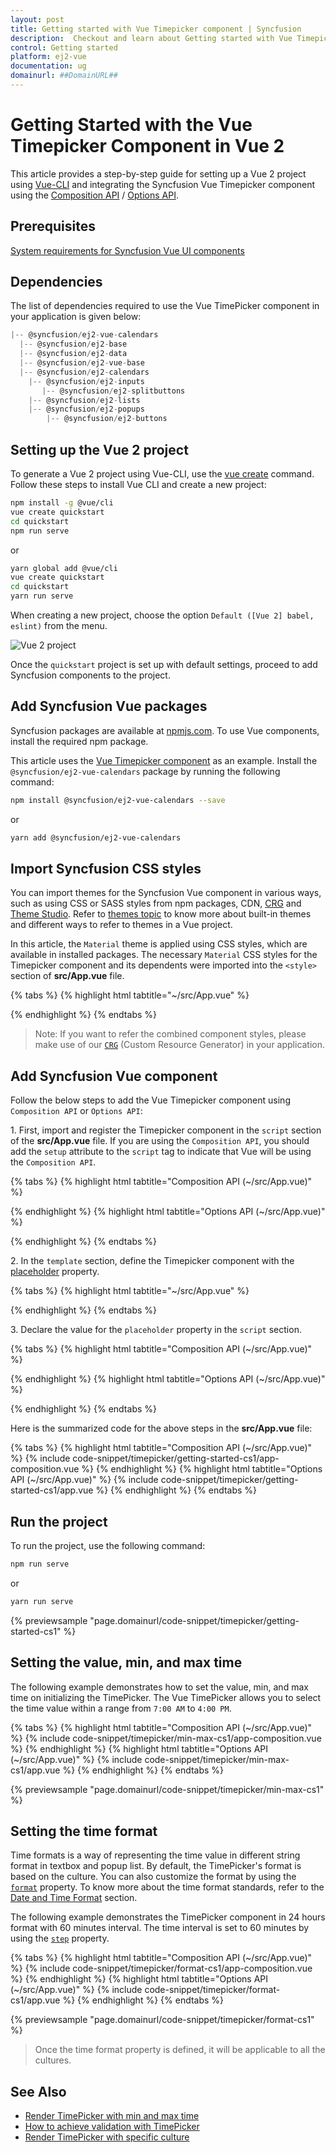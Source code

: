 ```yaml
---
layout: post
title: Getting started with Vue Timepicker component | Syncfusion
description:  Checkout and learn about Getting started with Vue Timepicker component of Syncfusion Essential JS 2 and more details.
control: Getting started 
platform: ej2-vue
documentation: ug
domainurl: ##DomainURL##
---
```


# Getting Started with the Vue Timepicker Component in Vue 2

This article provides a step-by-step guide for setting up a Vue 2 project using [Vue-CLI](https://cli.vuejs.org/) and integrating the Syncfusion Vue Timepicker component using the [Composition API](https://vuejs.org/guide/introduction.html#api-styles) / [Options API](https://vuejs.org/guide/introduction.html#api-styles).

## Prerequisites

[System requirements for Syncfusion Vue UI components](https://ej2.syncfusion.com/vue/documentation/system-requirements)

## Dependencies

The list of dependencies required to use the Vue TimePicker component in your application is given below:

```javascript
|-- @syncfusion/ej2-vue-calendars
  |-- @syncfusion/ej2-base
  |-- @syncfusion/ej2-data
  |-- @syncfusion/ej2-vue-base
  |-- @syncfusion/ej2-calendars
    |-- @syncfusion/ej2-inputs
       |-- @syncfusion/ej2-splitbuttons
    |-- @syncfusion/ej2-lists
    |-- @syncfusion/ej2-popups
        |-- @syncfusion/ej2-buttons
```

## Setting up the Vue 2 project

To generate a Vue 2 project using Vue-CLI, use the [vue create](https://cli.vuejs.org/#getting-started) command. Follow these steps to install Vue CLI and create a new project:

```bash
npm install -g @vue/cli
vue create quickstart
cd quickstart
npm run serve
```

or

```bash
yarn global add @vue/cli
vue create quickstart
cd quickstart
yarn run serve
```

When creating a new project, choose the option `Default ([Vue 2] babel, eslint)` from the menu.

![Vue 2 project](../appearance/images/vue2-terminal.png)

Once the `quickstart` project is set up with default settings, proceed to add Syncfusion components to the project.

## Add Syncfusion Vue packages

Syncfusion packages are available at [npmjs.com](https://www.npmjs.com/search?q=ej2-vue). To use Vue components, install the required npm package.

This article uses the [Vue Timepicker component](https://www.syncfusion.com/vue-components/vue-timepicker) as an example. Install the `@syncfusion/ej2-vue-calendars` package by running the following command:

```bash
npm install @syncfusion/ej2-vue-calendars --save
```
or

```bash
yarn add @syncfusion/ej2-vue-calendars
```

## Import Syncfusion CSS styles

You can import themes for the Syncfusion Vue component in various ways, such as using CSS or SASS styles from npm packages, CDN, [CRG](https://ej2.syncfusion.com/javascript/documentation/common/custom-resource-generator) and [Theme Studio](https://ej2.syncfusion.com/vue/documentation/appearance/theme-studio). Refer to [themes topic](https://ej2.syncfusion.com/vue/documentation/appearance/theme) to know more about built-in themes and different ways to refer to themes in a Vue project.

In this article, the `Material` theme is applied using CSS styles, which are available in installed packages. The necessary `Material` CSS styles for the Timepicker component and its dependents were imported into the `<style>` section of **src/App.vue** file.

{% tabs %}
{% highlight html tabtitle="~/src/App.vue" %}

<style>
@import '../node_modules/@syncfusion/ej2-base/styles/material.css';
@import '../node_modules/@syncfusion/ej2-inputs/styles/material.css';
@import '../node_modules/@syncfusion/ej2-popups/styles/material.css';
@import '../node_modules/@syncfusion/ej2-lists/styles/material.css';
@import "../node_modules/@syncfusion/ej2-vue-calendars/styles/material.css";
</style>

{% endhighlight %}
{% endtabs %}

>Note: If you want to refer the combined component styles, please make use of our [`CRG`](https://crg.syncfusion.com/) (Custom Resource Generator) in your application.

## Add Syncfusion Vue component

Follow the below steps to add the Vue Timepicker component using `Composition API` or `Options API`:

1\. First, import and register the Timepicker component in the `script` section of the **src/App.vue** file. If you are using the `Composition API`, you should add the `setup` attribute to the `script` tag to indicate that Vue will be using the `Composition API`.

{% tabs %}
{% highlight html tabtitle="Composition API (~/src/App.vue)" %}

<script setup>
import { TimePickerComponent as EjsTimepicker } from '@syncfusion/ej2-vue-calendars';
</script>

{% endhighlight %}
{% highlight html tabtitle="Options API (~/src/App.vue)" %}

<script>
import { TimePickerComponent } from '@syncfusion/ej2-vue-calendars';

export default {
  components: {
    'ejs-timepicker': TimePickerComponent
  }
}
</script>

{% endhighlight %}
{% endtabs %}

2\. In the `template` section, define the Timepicker component with the [placeholder](https://ej2.syncfusion.com/vue/documentation/api/timepicker/#placeholder) property.

{% tabs %}
{% highlight html tabtitle="~/src/App.vue" %}

<template>
    <div id="app">
      <div class='wrapper'>
        <ejs-timepicker :placeholder="waterMark"></ejs-timepicker>
      </div>
    </div>
</template>

{% endhighlight %}
{% endtabs %}

3\. Declare the value for the `placeholder` property in the `script` section.

{% tabs %}
{% highlight html tabtitle="Composition API (~/src/App.vue)" %}

<script setup>
import { TimePickerComponent as EjsTimepicker } from '@syncfusion/ej2-vue-calendars';
</script>

{% endhighlight %}
{% highlight html tabtitle="Options API (~/src/App.vue)" %}

<script>
data () {
    return {
      waterMark : 'Select a time'
    }
  }
</script>

{% endhighlight %}
{% endtabs %}

Here is the summarized code for the above steps in the **src/App.vue** file:

{% tabs %}
{% highlight html tabtitle="Composition API (~/src/App.vue)" %}
{% include code-snippet/timepicker/getting-started-cs1/app-composition.vue %}
{% endhighlight %}
{% highlight html tabtitle="Options API (~/src/App.vue)" %}
{% include code-snippet/timepicker/getting-started-cs1/app.vue %}
{% endhighlight %}
{% endtabs %}

## Run the project

To run the project, use the following command:

```bash
npm run serve
```

or

```bash
yarn run serve
```
        
{% previewsample "page.domainurl/code-snippet/timepicker/getting-started-cs1" %}

## Setting the value, min, and max time

The following example demonstrates how to set the value, min, and max time on initializing the TimePicker. The Vue TimePicker allows you to select the time value within a range from `7:00 AM` to `4:00 PM`.

{% tabs %}
{% highlight html tabtitle="Composition API (~/src/App.vue)" %}
{% include code-snippet/timepicker/min-max-cs1/app-composition.vue %}
{% endhighlight %}
{% highlight html tabtitle="Options API (~/src/App.vue)" %}
{% include code-snippet/timepicker/min-max-cs1/app.vue %}
{% endhighlight %}
{% endtabs %}
        
{% previewsample "page.domainurl/code-snippet/timepicker/min-max-cs1" %}

## Setting the time format

Time formats is a way of representing the time value in different string format in textbox and popup list. By default, the TimePicker's format is based on the culture. You can also customize the format by using the [`format`](https://ej2.syncfusion.com/vue/documentation/api/timepicker/#format) property. To know more about the time format standards, refer to the [Date and Time Format](../common/internationalization#custom-formats) section.

The following example demonstrates the TimePicker component in 24 hours format with 60 minutes interval. The time interval is set to 60 minutes by using the [`step`](https://ej2.syncfusion.com/vue/documentation/api/timepicker/#step-number) property.

{% tabs %}
{% highlight html tabtitle="Composition API (~/src/App.vue)" %}
{% include code-snippet/timepicker/format-cs1/app-composition.vue %}
{% endhighlight %}
{% highlight html tabtitle="Options API (~/src/App.vue)" %}
{% include code-snippet/timepicker/format-cs1/app.vue %}
{% endhighlight %}
{% endtabs %}
        
{% previewsample "page.domainurl/code-snippet/timepicker/format-cs1" %}

> Once the time format property is defined, it will be applicable to all the cultures.

## See Also

* [Render TimePicker with min and max time](./time-range)
* [How to achieve validation with TimePicker](./how-to/client-side-validation-using-form-validator)
* [Render TimePicker with specific culture](./globalization)